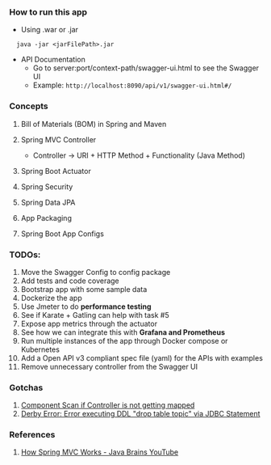 ### How to run this app

- Using .war or .jar
``` 
  java -jar <jarFilePath>.jar
```

- API Documentation
    - Go to server:port/context-path/swagger-ui.html to see the Swagger UI
    - Example: `http://localhost:8090/api/v1/swagger-ui.html#/`

### Concepts
1. Bill of Materials (BOM) in Spring and Maven

2. Spring MVC Controller
    - Controller -> URI + HTTP Method + Functionality (Java Method)
    
3. Spring Boot Actuator

4. Spring Security

5. Spring Data JPA

6. App Packaging

7. Spring Boot App Configs

### TODOs:
1. Move the Swagger Config to config package
2. Add tests and code coverage
3. Bootstrap app with some sample data
4. Dockerize the app
5. Use Jmeter to do **performance testing**
6. See if Karate + Gatling can help with task #5
7. Expose app metrics through the actuator
8. See how we can integrate this with **Grafana and Prometheus**
9. Run multiple instances of the app through Docker compose or Kubernetes
10. Add a Open API v3 compliant spec file (yaml) for the APIs with examples
11. Remove unnecessary controller from the Swagger UI



### Gotchas
1. [Component Scan if Controller is not getting mapped](https://stackoverflow.com/questions/45183875/spring-boot-controller-not-mapping/51658190)
2. [Derby Error: Error executing DDL "drop table topic" via JDBC Statement](https://github.com/spring-projects/spring-boot/issues/7706)

### References
1. [How Spring MVC Works - Java Brains YouTube](https://www.youtube.com/watch?v=xkDBaldNki4&list=PLqq-6Pq4lTTbx8p2oCgcAQGQyqN8XeA1x&index=15)  